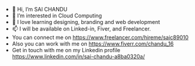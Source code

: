 - 👋 Hi, I’m SAI CHANDU
- 👀 I’m interested in Cloud Computing 
- 🌱 I love learning designing, branding and web development
- 📫 I will be available on Linked-in, Fiver, and Freelancer.
- You can connect me on https://www.freelancer.com/hireme/saic89010
- Also you can work with me on  https://www.fiverr.com/chandu_16
- Get in touch with me on my Linkedin profile https://www.linkedin.com/in/sai-chandu-a8ba0320a/

<!---
saic89010/saic89010 is a ✨ special ✨ repository because its `README.md` (this file) appears on your GitHub profile.
You can click the Preview link to take a look at your changes.
--->
